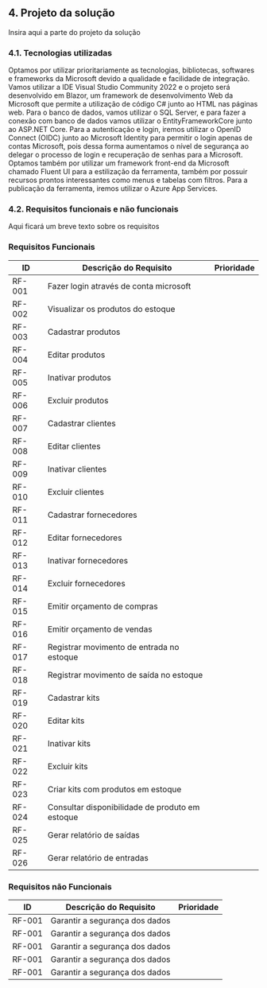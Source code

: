 ## 4. Projeto da solução
Insira aqui a parte do projeto da solução


### 4.1. Tecnologias utilizadas
Optamos por utilizar prioritariamente as tecnologias, bibliotecas, softwares e frameworks da Microsoft devido a qualidade e facilidade de integração. Vamos utilizar a IDE Visual Studio Community 2022 e o projeto será desenvolvido em Blazor, um framework de desenvolvimento Web da Microsoft que permite a utilização de código C# junto ao HTML nas páginas web. Para o banco de dados, vamos utilizar o SQL Server, e para fazer a conexão com banco de dados vamos utilizar o EntityFrameworkCore junto ao ASP.NET Core. Para a autenticação e login, iremos utilizar o OpenID Connect (OIDC) junto ao Microsoft Identity para permitir o login apenas de contas Microsoft, pois dessa forma aumentamos o nível de segurança ao delegar o processo de login e recuperação de senhas para a Microsoft. Optamos também por utilizar um framework front-end da Microsoft chamado Fluent UI para a estilização da ferramenta,  também por possuir recursos prontos interessantes como menus e tabelas com filtros. Para a publicação da ferramenta, iremos utilizar o Azure App Services.

### 4.2. Requisitos funcionais e não funcionais
Aqui ficará um breve texto sobre os requisitos

### Requisitos Funcionais
|  ID	|  Descrição do Requisito	|	Prioridade  |
|  ---  |  ---  |  ---  |
|  RF-001  |  Fazer login através de conta microsoft  |
|  RF-002  |  Visualizar os produtos do estoque  |
|  RF-003  |  Cadastrar produtos  |
|  RF-004  |  Editar produtos  |
|  RF-005  |  Inativar produtos  |
|  RF-006  |  Excluir produtos  |
|  RF-007  |  Cadastrar clientes  |
|  RF-008  |  Editar clientes  |
|  RF-009  |  Inativar clientes  |
|  RF-010  |  Excluir clientes  |
|  RF-011  |  Cadastrar fornecedores  |
|  RF-012  |  Editar fornecedores  |
|  RF-013  |  Inativar fornecedores  |
|  RF-014  |  Excluir fornecedores  |
|  RF-015  |  Emitir orçamento de compras  |
|  RF-016  |  Emitir orçamento de vendas  |
|  RF-017  |  Registrar movimento de entrada no estoque  |
|  RF-018  |  Registrar movimento de saída no estoque  |
|  RF-019  |  Cadastrar kits  |
|  RF-020  |  Editar kits  |
|  RF-021  |  Inativar kits  |
|  RF-022  |  Excluir kits  |
|  RF-023  |  Criar kits com produtos em estoque  |
|  RF-024  |  Consultar disponibilidade de produto em estoque  |
|  RF-025  |  Gerar relatório de saídas  |
|  RF-026  |  Gerar relatório de entradas  |

### Requisitos não Funcionais
|  ID	|  Descrição do Requisito	|	Prioridade  |
|  ---  |  ---  |  ---  |
|  RF-001  |  Garantir a segurança dos dados  |
|  RF-001  |  Garantir a segurança dos dados  |
|  RF-001  |  Garantir a segurança dos dados  |
|  RF-001  |  Garantir a segurança dos dados  |
|  RF-001  |  Garantir a segurança dos dados  |
